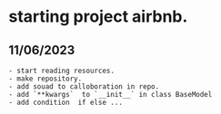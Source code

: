 # starting project airbnb.

## 11/06/2023

    - start reading resources.
    - make repository.
    - add souad to calloboration in repo.
	- add `**kwargs`  to `__init__` in class BaseModel
	- add condition  if else ... 
